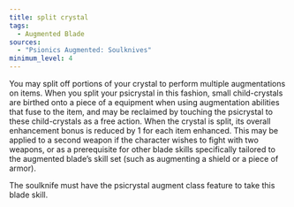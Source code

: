 ```yaml
---
title: split crystal
tags:
  - Augmented Blade
sources:
  - "Psionics Augmented: Soulknives"
minimum_level: 4
---
```


You may split off portions of your crystal to perform multiple augmentations on items. When you split your psicrystal in this fashion, small child-crystals are birthed onto a piece of a equipment when using augmentation abilities that fuse to the item, and may be reclaimed by touching the psicrystal to these child-crystals as a free action. When the crystal is split, its overall enhancement bonus is reduced by 1 for each item enhanced. This may be applied to a second weapon if the character wishes to fight with two weapons, or as a prerequisite for other blade skills specifically tailored to the augmented blade’s skill set (such as augmenting a shield or a piece of armor).

The soulknife must have the psicrystal augment class feature to take this blade skill.
